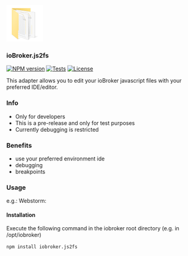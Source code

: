 ![Logo](admin/js2fs.png)

### ioBroker.js2fs 

[![NPM version](https://img.shields.io/npm/v/iobroker.js2fs.svg)](https://www.npmjs.com/package/iobroker.js2fs)
[![Tests](https://img.shields.io/travis/soef/iobroker.js2fs/master.svg)](https://travis-ci.org/soef/iobroker.js2fs)
[![License](https://img.shields.io/badge/license-MIT-blue.svg?style=flat)](https://github.com/soef/iobroker.js2fs/blob/master/LICENSE)

This adapter allows you to edit your ioBroker javascript files with your preferred IDE/editor.

### Info
- Only for developers
- This is a pre-release and only for test purposes 
- Currently debugging is restricted

### Benefits
- use your preferred environment ide
- debugging
- breakpoints

### Usage
e.g.: Webstorm: 


#### Installation
Execute the following command in the iobroker root directory (e.g. in /opt/iobroker)
```
npm install iobroker.js2fs 
```



